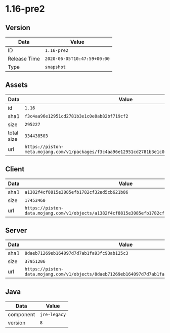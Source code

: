 # 1.16-pre2

## Version

|**Data**        | **Value**                 |
|----------------|-------------------------|
| ID   | ```1.16-pre2```   |
| Release Time   | ```2020-06-05T10:47:59+00:00```   |
| Type   | ```snapshot```   |

## Assets

|**Data**        | **Value**                 |
|----------------|-------------------------|
| id   | ```1.16```   |
| sha1   | ```f3c4aa96e12951cd2781b3e1c0e8ab82bf719cf2```   |
| size   | ```295227```   |
| total size  | ```334438503```  |
| url       | ```https://piston-meta.mojang.com/v1/packages/f3c4aa96e12951cd2781b3e1c0e8ab82bf719cf2/1.16.json``` |

## Client

|**Data**        | **Value**                 |
|----------------|-------------------------|
| sha1   | ```a1382f4cf8815e3085efb1782cf32ed5cb621b86```   |
| size   | ```17453460```   |
| url       | ```https://piston-data.mojang.com/v1/objects/a1382f4cf8815e3085efb1782cf32ed5cb621b86/client.jar``` |

## Server

|**Data**        | **Value**                 |
|----------------|-------------------------|
| sha1   | ```8daeb71269eb164097d7d7ab1fa93fc93ab125c3```   |
| size   | ```37951206```   |
| url       | ```https://piston-data.mojang.com/v1/objects/8daeb71269eb164097d7d7ab1fa93fc93ab125c3/server.jar``` |

## Java

|**Data**        | **Value**                 |
|----------------|-------------------------|
| component   | ```jre-legacy```   |
| version   | ```8```   |